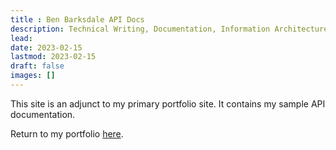 ```yaml
---
title : Ben Barksdale API Docs
description: Technical Writing, Documentation, Information Architecture
lead:
date: 2023-02-15
lastmod: 2023-02-15
draft: false
images: []
---
```


This site is an adjunct to my primary portfolio site. It contains my sample API documentation.

Return to my portfolio [here](https://benbarksdale.netlify.app).